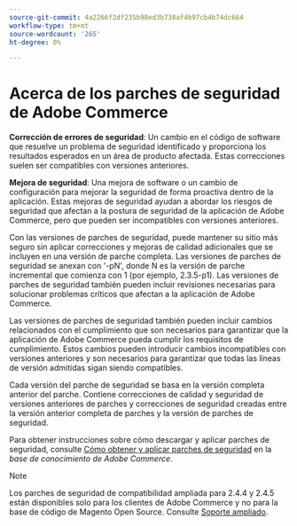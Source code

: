```yaml
---
source-git-commit: 4a2266f2df235b98ed3b738af4b97cb4b74dc664
workflow-type: tm+mt
source-wordcount: '265'
ht-degree: 0%

---
```

# Acerca de los parches de seguridad de Adobe Commerce

**Corrección de errores de seguridad**: Un cambio en el código de software que resuelve un problema de seguridad identificado y proporciona los resultados esperados en un área de producto afectada. Estas correcciones suelen ser compatibles con versiones anteriores.

**Mejora de seguridad**: Una mejora de software o un cambio de configuración para mejorar la seguridad de forma proactiva dentro de la aplicación. Estas mejoras de seguridad ayudan a abordar los riesgos de seguridad que afectan a la postura de seguridad de la aplicación de Adobe Commerce, pero que pueden ser incompatibles con versiones anteriores.

Con las versiones de parches de seguridad, puede mantener su sitio más seguro sin aplicar correcciones y mejoras de calidad adicionales que se incluyen en una versión de parche completa. Las versiones de parches de seguridad se anexan con &#39;-pN&#39;, donde N es la versión de parche incremental que comienza con 1 (por ejemplo, 2.3.5-p1). Las versiones de parches de seguridad también pueden incluir revisiones necesarias para solucionar problemas críticos que afectan a la aplicación de Adobe Commerce.

Las versiones de parches de seguridad también pueden incluir cambios relacionados con el cumplimiento que son necesarios para garantizar que la aplicación de Adobe Commerce pueda cumplir los requisitos de cumplimiento. Estos cambios pueden introducir cambios incompatibles con versiones anteriores y son necesarios para garantizar que todas las líneas de versión admitidas sigan siendo compatibles.

Cada versión del parche de seguridad se basa en la versión completa anterior del parche. Contiene correcciones de calidad y seguridad de versiones anteriores de parches y correcciones de seguridad creadas entre la versión anterior completa de parches y la versión de parches de seguridad.

Para obtener instrucciones sobre cómo descargar y aplicar parches de seguridad, consulte [Cómo obtener y aplicar parches de seguridad](https://experienceleague.adobe.com/en/docs/commerce-knowledge-base/kb/how-to/how-to-obtain-and-apply-security-patches) en la _base de conocimiento de Adobe Commerce_.

>[!NOTE]
>
>Los parches de seguridad de compatibilidad ampliada para 2.4.4 y 2.4.5 están disponibles solo para los clientes de Adobe Commerce y no para la base de código de Magento Open Source. Consulte [Soporte ampliado](https://experienceleague.adobe.com/en/docs/commerce-operations/release/planning/lifecycle-policy#extended-support).
